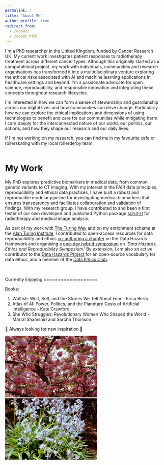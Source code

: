 ```yaml
---
permalink: /
title: "About Me"
author_profile: true
redirect_from: 
  - /about/
  - /about.html
---
```




I'm a PhD researcher in the United Kingdom, funded by Cancer Research UK. My current work investigates patient responses to radiotherapy treatment across different cancer types. Although this originally started as a computational project, my work with individuals, communities and research organisations has transformed it into a multidisciplinary venture exploring the ethical risks associated with AI and machine learning applications in healthcare settings and beyond. I'm a passionate advocate for open science, reproducibility, and responsible innovation and integrating these concepts throughout research lifecycles. 

I'm interested in how we can form a sense of stewardship and guardianship across our digital lives and how communities can drive change. Particularly how we can explore the ethical implications and dimensions of using technologies to benefit and care for our communities while mitigating harm. I care deeply for the interconnected nature of our world, our politics, our actions, and how they shape our research and our daily lives. 

If I'm not working on my research, you can find me in my favourite cafe or rollerskating with my local rollerderby team. 
<br>
<br>

My Work 
=============

My PhD explores predictive biomarkers in medical data, from common genetic variants to CT imaging. With my interest in the FAIR data principles, reproducibility and ethical data practices, I have built a robust and reproducible modular pipeline for investigating medical biomarkers that ensures transparency and facilitates collaboration and validation of findings. With my research group, I have contributed to and been a first tester of our own developed and published Python package [scikit-rt](https://scikit-rt.github.io/scikit-rt/) for radiotherapy and medical image analysis. 

As part of my work with [The Turing Way](https://www.turing.ac.uk/research/research-projects/turing-way) and on my enrichment scheme at the [Alan Turing Institute](https://www.turing.ac.uk/), I contributed to open-access resources for data reproducibility and ethics [co-authoring a chapter](https://book.the-turing-way.org/ethical-research/data-hazards) on the Data Hazards framework and organising a [one-day hybrid symposium](https://github.com/Susana465/der_symposium_20230310) on _'Data Hazards, Ethics and Reproducibility Symposium.'_ By extension, I am also an active contributor to the [Data Hazards Project](https://datahazards.com/) for an open-source vocabulary for data ethics, and a member of the [Data Ethics Club](https://dataethicsclub.com/). 

<br>
<br>
Currently Enjoying
===================

Books:
1. Wolfish: Wolf, Self, and the Stories We Tell About Fear - Erica Berry 
2. Atlas of AI: Power, Politics, and the Planetary Costs of Artificial Intelligence - Kate Crawford
3. She Who Struggles: Revolutionary Women Who Shaped the World - Marral Shamshiri and Sorcha Thomson

🌻 Always looking for new inspiration 🌻

<img src="/images/websiteimone.jpeg" alt="drawing" width="300"/> 
<img src="/images/websiteimtwo.jpeg" alt="drawing" width="300"/>



